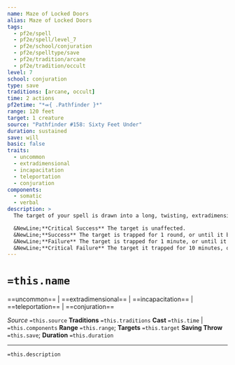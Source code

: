 ```yaml
---
name: Maze of Locked Doors
alias: Maze of Locked Doors
tags:
  - pf2e/spell
  - pf2e/spell/level_7
  - pf2e/school/conjuration
  - pf2e/spelltype/save
  - pf2e/tradition/arcane
  - pf2e/tradition/occult
level: 7
school: conjuration
type: save
traditions: [arcane, occult]
time: 2 actions
pf2etime: "*⬺{ .Pathfinder }*"
range: 120 feet
target: 1 creature
source: "Pathfinder #158: Sixty Feet Under"
duration: sustained
save: will
basic: false
traits:
  - uncommon
  - extradimensional
  - incapacitation
  - teleportation
  - conjuration
components:
  - somatic
  - verbal
description: >
  The target of your spell is drawn into a long, twisting, extradimensional hallway blocked at 30-foot intervals with high-grade darkwood doors (Hardness 20, HP 80, BT 40, DC30 Athletics check to Force Open) secured with Lock (Average) (DC25 Thievery check to unlock), 4 successful checks required). A creature trapped within this hallway can escape only when the spell expires, or when they successfully pass through the number of doors determined by their save, either by breaking through the doors or picking the locks (or any combination of these, if the target must pass through multiple doors to escape). Teleportation effects of 6th level or lower are automatically suppressed within the extradimensional hallway; higher-level teleportation effects require the caster to succeed at a counteract check against your spell DC or they fail.

  &NewLine;**Critical Success** The target is unaffected.
  &NewLine;**Success** The target is trapped for 1 round, or until it bypasses 1 door.
  &NewLine;**Failure** The target is trapped for 1 minute, or until it bypasses 2 doors.
  &NewLine;**Critical Failure** The target it trapped for 10 minutes, or until it bypasses 3 doors.
---
```

# `=this.name`
==uncommon== | ==extradimensional== | ==incapacitation== | ==teleportation== | ==conjuration==

*Source* `=this.source`
**Traditions** `=this.traditions`
**Cast** `=this.time` | `=this.components`
**Range** `=this.range`; **Targets** `=this.target`
**Saving Throw** `=this.save`; **Duration** `=this.duration`

***
`=this.description`